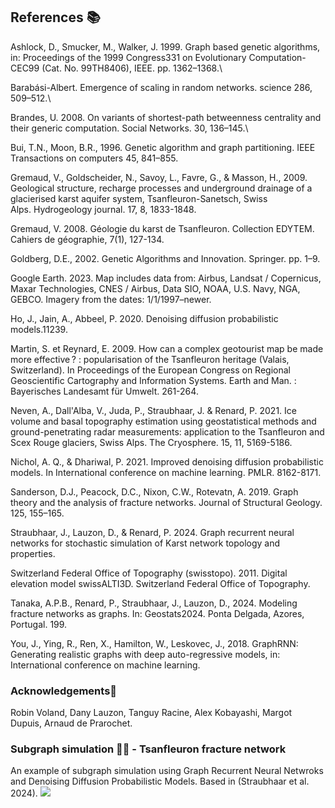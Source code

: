 
## References 📚

Ashlock, D., Smucker, M., Walker, J. 1999. Graph based genetic algorithms, in: Proceedings of the 1999 Congress331 on Evolutionary Computation-CEC99 (Cat. No. 99TH8406), IEEE. pp. 1362–1368.\  

Barabási-Albert. Emergence of scaling in random networks. science 286, 509–512.\

Brandes, U. 2008. On variants of shortest-path betweenness centrality and their generic computation. Social Networks. 30, 136–145.\

Bui, T.N., Moon, B.R., 1996. Genetic algorithm and graph partitioning. IEEE Transactions on computers 45, 841–855.

Gremaud, V., Goldscheider, N., Savoy, L., Favre, G., & Masson, H., 2009. Geological structure, recharge processes and underground drainage of a glacierised karst aquifer system, 	Tsanfleuron-Sanetsch, Swiss Alps. Hydrogeology journal. 17, 8, 1833-1848.

Gremaud, V. 2008. Géologie du karst de Tsanfleuron. Collection EDYTEM. Cahiers de géographie, 7(1), 127-134.

Goldberg, D.E., 2002. Genetic Algorithms and Innovation. Springer. pp. 1–9.

Google Earth. 2023. Map includes data from: Airbus, Landsat / Copernicus, Maxar Technologies, CNES / Airbus, Data SIO, NOAA, U.S. Navy, NGA, GEBCO. Imagery from the dates: 1/1/1997–newer.

Ho, J., Jain, A., Abbeel, P. 2020. Denoising diffusion probabilistic models.11239.

Martin, S. et Reynard, E. 2009. How can a complex geotourist map be made more effective ? : popularisation of the Tsanfleuron heritage (Valais, Switzerland). In Proceedings of the European Congress on Regional Geoscientific Cartography and Information Systems. Earth and Man. : Bayerisches Landesamt für Umwelt. 261-264.

Neven, A., Dall'Alba, V., Juda, P., Straubhaar, J. & Renard, P. 2021. Ice volume and basal topography estimation using geostatistical methods and ground-penetrating radar measurements: application to the Tsanfleuron and Scex Rouge glaciers, Swiss Alps. The Cryosphere. 15, 11, 5169-5186.

Nichol, A. Q., & Dhariwal, P. 2021. Improved denoising diffusion probabilistic models. In International conference on machine learning. PMLR. 8162-8171.

Sanderson, D.J., Peacock, D.C., Nixon, C.W., Rotevatn, A. 2019. Graph theory and the analysis of fracture networks. Journal of Structural Geology. 125, 155–165.

Straubhaar, J., Lauzon, D., & Renard, P. 2024. Graph recurrent neural networks for stochastic simulation of Karst network topology and properties.

Switzerland Federal Office of Topography (swisstopo). 2011. Digital elevation model swissALTI3D. Switzerland Federal Office of Topography.

Tanaka, A.P.B., Renard, P., Straubhaar, J., Lauzon, D., 2024. Modeling fracture networks as graphs. In: Geostats2024. Ponta Delgada, Azores, Portugal. 199.

You, J., Ying, R., Ren, X., Hamilton, W., Leskovec, J., 2018. GraphRNN: Generating realistic graphs with deep auto-regressive models, in: International conference on machine learning.


### Acknowledgements🙏

Robin Voland, Dany Lauzon, Tanguy Racine, Alex Kobayashi, Margot Dupuis, Arnaud de Prarochet.


### Subgraph simulation 👩‍💻 - Tsanfleuron fracture network

An example of subgraph simulation using Graph Recurrent Neural Netwroks and Denoising Diffusion Probabilistic Models. Based in (Straubhaar et al. 2024).
![](https://github.com/anapaulabtanaka/anapaulabtanaka.github.io/anim_2D.gif)
